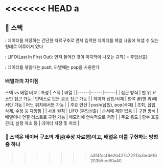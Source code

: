 <<<<<<< HEAD
a
=======
## 📌 스택

: 데이터를 저장하는 간단한 자료구조로 먼저 입력한 데이터를 제일 나중에 꺼낼 수 있는 형태로 이루어져 있다

: LIFO(Last In First Out): 먼저 들어간 것이 마지막에 나오는 규칙( = 후입선출)

: 데이터를 넣을때는 push, 꺼낼때는 pop을 사용한다

### 배열과의 차이점

스택 vs 배열 비교
| 특성 | 스택 | 배열 |
|------|------|------|
| 접근 방식 | 맨 위 요소만 접근 가능 | 인덱스로 모든 요소 접근 가능 |
| 데이터 삽입/삭제 | 한쪽 끝(맨 위)에서만 가능 | 어느 위치에서든 가능 |
| 주요 연산 | push(삽입), pop(삭제) | 조회, 삽입, 삭제, 수정 등 다양함 |
| 사용 원칙 | LIFO (후입선출) | 순서에 제한 없음 |
| 구현 방식 | 배열이나 연결 리스트로 구현 가능 | 메모리에 연속적으로 저장 |
| 주요 용도 | 함수 호출 관리, 실행 취소 등 | 데이터 저장 및 처리 |

### 💬 스택은 데이터 구조의 개념(추상 자료형)이고, 배열은 이를 구현하는 방법 중 하나
>>>>>>> a3f4fccf8e26427c722f3c6e4ef6203b5cc60a40
